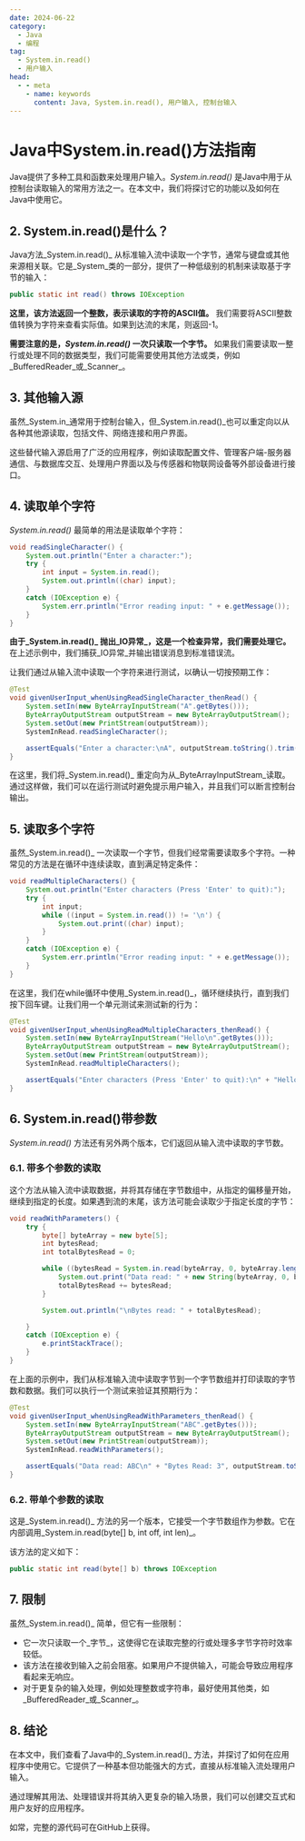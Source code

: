 ```yaml
---
date: 2024-06-22
category:
  - Java
  - 编程
tag:
  - System.in.read()
  - 用户输入
head:
  - - meta
    - name: keywords
      content: Java, System.in.read(), 用户输入, 控制台输入
---
```

# Java中System.in.read()方法指南

Java提供了多种工具和函数来处理用户输入。_System.in.read()_ 是Java中用于从控制台读取输入的常用方法之一。在本文中，我们将探讨它的功能以及如何在Java中使用它。

## 2. System.in.read()是什么？
Java方法_System.in.read()_ 从标准输入流中读取一个字节，通常与键盘或其他来源相关联。它是_System_类的一部分，提供了一种低级别的机制来读取基于字节的输入：
```java
public static int read() throws IOException
```
**这里，该方法返回一个整数，表示读取的字符的ASCII值。** 我们需要将ASCII整数值转换为字符来查看实际值。如果到达流的末尾，则返回-1。

**需要注意的是，_System.in.read()_ 一次只读取一个字节。** 如果我们需要读取一整行或处理不同的数据类型，我们可能需要使用其他方法或类，例如_BufferedReader_或_Scanner_。

## 3. 其他输入源
虽然_System.in_通常用于控制台输入，但_System.in.read()_也可以重定向以从各种其他源读取，包括文件、网络连接和用户界面。

这些替代输入源启用了广泛的应用程序，例如读取配置文件、管理客户端-服务器通信、与数据库交互、处理用户界面以及与传感器和物联网设备等外部设备进行接口。

## 4. 读取单个字符
_System.in.read()_ 最简单的用法是读取单个字符：
```java
void readSingleCharacter() {
    System.out.println("Enter a character:");
    try {
        int input = System.in.read();
        System.out.println((char) input);
    }
    catch (IOException e) {
        System.err.println("Error reading input: " + e.getMessage());
    }
}
```
**由于_System.in.read()_ 抛出_IO异常_，这是一个检查异常，我们需要处理它。** 在上述示例中，我们捕获_IO异常_并输出错误消息到标准错误流。

让我们通过从输入流中读取一个字符来进行测试，以确认一切按预期工作：
```java
@Test
void givenUserInput_whenUsingReadSingleCharacter_thenRead() {
    System.setIn(new ByteArrayInputStream("A".getBytes()));
    ByteArrayOutputStream outputStream = new ByteArrayOutputStream();
    System.setOut(new PrintStream(outputStream));
    SystemInRead.readSingleCharacter();

    assertEquals("Enter a character:\nA", outputStream.toString().trim());
}
```
在这里，我们将_System.in.read()_ 重定向为从_ByteArrayInputStream_读取。通过这样做，我们可以在运行测试时避免提示用户输入，并且我们可以断言控制台输出。

## 5. 读取多个字符
虽然_System.in.read()_ 一次读取一个字节，但我们经常需要读取多个字符。一种常见的方法是在循环中连续读取，直到满足特定条件：
```java
void readMultipleCharacters() {
    System.out.println("Enter characters (Press 'Enter' to quit):");
    try {
        int input;
        while ((input = System.in.read()) != '\n') {
            System.out.print((char) input);
        }
    }
    catch (IOException e) {
        System.err.println("Error reading input: " + e.getMessage());
    }
}
```
在这里，我们在while循环中使用_System.in.read()_，循环继续执行，直到我们按下回车键。让我们用一个单元测试来测试新的行为：
```java
@Test
void givenUserInput_whenUsingReadMultipleCharacters_thenRead() {
    System.setIn(new ByteArrayInputStream("Hello\n".getBytes()));
    ByteArrayOutputStream outputStream = new ByteArrayOutputStream();
    System.setOut(new PrintStream(outputStream));
    SystemInRead.readMultipleCharacters();

    assertEquals("Enter characters (Press 'Enter' to quit):\n" + "Hello", outputStream.toString().trim());
}
```

## 6. System.in.read()带参数
_System.in.read()_ 方法还有另外两个版本，它们返回从输入流中读取的字节数。

### 6.1. 带多个参数的读取
这个方法从输入流中读取数据，并将其存储在字节数组中，从指定的偏移量开始，继续到指定的长度。如果遇到流的末尾，该方法可能会读取少于指定长度的字节：
```java
void readWithParameters() {
    try {
        byte[] byteArray = new byte[5];
        int bytesRead;
        int totalBytesRead = 0;

        while ((bytesRead = System.in.read(byteArray, 0, byteArray.length)) != -1) {
            System.out.print("Data read: " + new String(byteArray, 0, bytesRead));
            totalBytesRead += bytesRead;
        }

        System.out.println("\nBytes read: " + totalBytesRead);

    }
    catch (IOException e) {
        e.printStackTrace();
    }
}
```
在上面的示例中，我们从标准输入流中读取字节到一个字节数组并打印读取的字节数和数据。我们可以执行一个测试来验证其预期行为：
```java
@Test
void givenUserInput_whenUsingReadWithParameters_thenRead() {
    System.setIn(new ByteArrayInputStream("ABC".getBytes()));
    ByteArrayOutputStream outputStream = new ByteArrayOutputStream();
    System.setOut(new PrintStream(outputStream));
    SystemInRead.readWithParameters();

    assertEquals("Data read: ABC\n" + "Bytes Read: 3", outputStream.toString().trim());
}
```

### 6.2. 带单个参数的读取
这是_System.in.read()_ 方法的另一个版本，它接受一个字节数组作为参数。它在内部调用_System.in.read(byte[] b, int off, int len)_。

该方法的定义如下：
```java
public static int read(byte[] b) throws IOException
```

## 7. 限制
虽然_System.in.read()_ 简单，但它有一些限制：
- 它一次只读取一个_字节_，这使得它在读取完整的行或处理多字节字符时效率较低。
- 该方法在接收到输入之前会阻塞。如果用户不提供输入，可能会导致应用程序看起来无响应。
- 对于更复杂的输入处理，例如处理整数或字符串，最好使用其他类，如_BufferedReader_或_Scanner_。

## 8. 结论
在本文中，我们查看了Java中的_System.in.read()_ 方法，并探讨了如何在应用程序中使用它。它提供了一种基本但功能强大的方式，直接从标准输入流处理用户输入。

通过理解其用法、处理错误并将其纳入更复杂的输入场景，我们可以创建交互式和用户友好的应用程序。

如常，完整的源代码可在GitHub上获得。